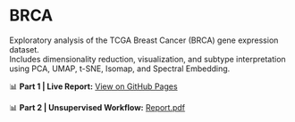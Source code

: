 # BRCA

Exploratory analysis of the TCGA Breast Cancer (BRCA) gene expression dataset.  
Includes dimensionality reduction, visualization, and subtype interpretation using PCA, UMAP, t-SNE, Isomap, and Spectral Embedding.

📊 **Part 1 | Live Report:** [View on GitHub Pages](https://dimitris-markopoulos.github.io/tcga-brca-analysis/)

📊 **Part 2 | Unsupervised Workflow:** [Report.pdf](https://github.com/dimitris-markopoulos/tcga-brca-analysis/blob/main/unsupervised_workflow_report.pdf)
